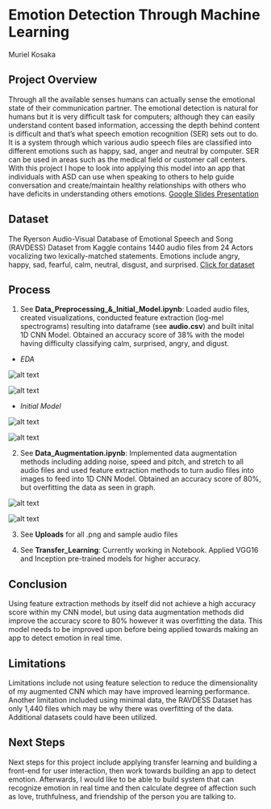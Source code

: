 # Emotion Detection Through Machine Learning
Muriel Kosaka

## Project Overview

Through all the available senses humans can actually sense the emotional state of their communication partner. The emotional detection is natural for humans but it is very difficult task for computers; although they can easily understand content based information, accessing the depth behind content is difficult and that’s what speech emotion recognition (SER) sets out to do. It is a system through which various audio speech files are classified into different emotions such as happy, sad, anger and neutral by computer. SER can be used in areas such as the medical field or customer call centers. With this project I hope to look into applying this model into an app that individuals with ASD can use when speaking to others to help guide conversation and create/maintain healthy relationships with others who have deficits in understanding others emotions. [Google Slides Presentation](https://docs.google.com/presentation/d/1Wuq1SE67ff2-nxySTf2Iay_zfmBIeJQgHpufavLNN4A/edit?usp=sharing)

## Dataset
The Ryerson Audio-Visual Database of Emotional Speech and Song (RAVDESS) Dataset from Kaggle contains 1440 audio files from 24 Actors vocalizing two lexically-matched statements. Emotions include angry, happy, sad, fearful, calm, neutral, disgust, and surprised. [Click for dataset](https://www.kaggle.com/uwrfkaggler/ravdess-emotional-speech-audio)


## Process

1)	See **Data_Preprocessing_&_Initial_Model.ipynb**: Loaded audio files, created visualizations, conducted feature extraction (log-mel spectrograms) resulting into dataframe (see **audio.csv**) and built inital 1D CNN Model. Obtained an accuracy score of 38% with the model having difficulty classifying calm, surprised, angry, and digust.

- *EDA*

![alt text](https://github.com/mkosaka1/capstone_project/blob/master/EDA_%26_Modeling_Photos/EDA_Photos/Waveplot_FemaleCalm.png)

![alt text](https://github.com/mkosaka1/capstone_project/blob/master/EDA_%26_Modeling_Photos/EDA_Photos/MelSpec_FemaleCalm.png)

- *Initial Model*

![alt text](https://github.com/mkosaka1/capstone_project/blob/master/EDA_%26_Modeling_Photos/Initial_%26_Augmented_Model_Photos/Initial_Model_Accuracy.png)

![alt text](https://github.com/mkosaka1/capstone_project/blob/master/EDA_%26_Modeling_Photos/Initial_%26_Augmented_Model_Photos/Initial_Model_Confusion_Matrix.png)

2)	See **Data_Augmentation.ipynb**: Implemented data augmentation methods including adding noise, speed and pitch, and stretch to all audio files and used feature extraction methods to turn audio files into images to feed into 1D CNN Model. Obtained an accuracy score of 80%, but overfitting the data as seen in graph.

![alt text](https://github.com/mkosaka1/capstone_project/blob/master/EDA_%26_Modeling_Photos/Initial_%26_Augmented_Model_Photos/Augmented_Model_Accuracy.png)

![alt text](https://github.com/mkosaka1/capstone_project/blob/master/EDA_%26_Modeling_Photos/Initial_%26_Augmented_Model_Photos/Augmented_Model_Confusion_Matrix.png)


3)	See **Uploads** for all .png and sample audio files

4)	See **Transfer_Learning**: Currently working in Notebook. Applied VGG16 and Inception pre-trained models for higher accuracy.

## Conclusion
Using feature extraction methods by itself did not achieve a high accuracy score within my CNN model, but using data augmentation methods did improve the accuracy score to 80% however it was overfitting the data. This model needs to be improved upon before being applied towards making an app to detect emotion in real time. 

## Limitations
Limitations include not using feature selection to reduce the dimensionality of my augmented CNN which may have improved learning performance. Another limitation included using minimal data, the RAVDESS Dataset has only 1,440 files which may be why there was overfitting of the data. Additional datasets could have been utilized.

## Next Steps

Next steps for this project include applying transfer learning and building a front-end for user interaction, then work towards building an app to detect emotion. Afterwards, I would like to be able to build system that can recognize emotion in real time and then calculate degree of affection such as love, truthfulness, and friendship of the person you are talking to.




